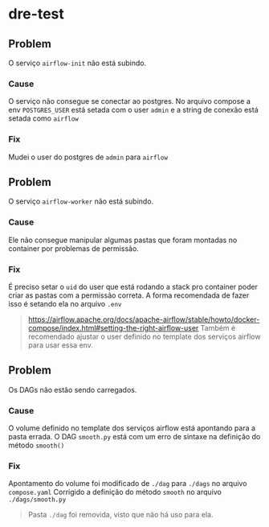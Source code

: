 # dre-test

## Problem
O serviço `airflow-init` não está subindo.
### Cause
O serviço não consegue se conectar ao postgres.
No arquivo compose a env `POSTGRES_USER` está setada com o user `admin` e a string de conexão está setada como `airflow`
### Fix
Mudei o user do postgres de `admin` para `airflow`


## Problem
O serviço `airflow-worker` não está subindo.
### Cause
Ele não consegue manipular algumas pastas que foram montadas no container por problemas de permissão.
### Fix
É preciso setar o `uid` do user que está rodando a stack pro container poder criar as pastas com a permissão correta.
A forma recomendada de fazer isso é setando ela no arquivo `.env`
> https://airflow.apache.org/docs/apache-airflow/stable/howto/docker-compose/index.html#setting-the-right-airflow-user
Também é recomendado ajustar o user definido no template dos serviços airflow para usar essa env.

## Problem
Os DAGs não estão sendo carregados.
### Cause
O volume definido no template dos serviços airflow está apontando para a pasta errada.
O DAG `smooth.py` está com um erro de sintaxe na definição do método `smooth()`
### Fix
Apontamento do volume foi modificado de `./dag` para `./dags` no arquivo `compose.yaml`
Corrigido a definição do método `smooth` no arquivo `./dags/smooth.py`
> Pasta `./dag` foi removida, visto que não há uso para ela.